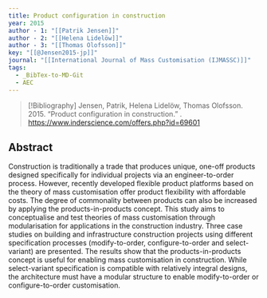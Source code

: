 ```yaml
---
title: Product configuration in construction
year: 2015
author - 1: "[[Patrik Jensen]]"
author - 2: "[[Helena Lidelöw]]"
author - 3: "[[Thomas Olofsson]]"
key: "[[@Jensen2015-jp]]"
journal: "[[International Journal of Mass Customisation (IJMASSC)]]"
tags:
  - _BibTex-to-MD-Git
  - AEC
---
```


> [!Bibliography]
> Jensen, Patrik, Helena Lidelöw, Thomas Olofsson. 2015. “Product configuration in construction.” . https://www.inderscience.com/offers.php?id=69601

## Abstract
Construction is traditionally a trade that produces unique, one-off products designed specifically for individual projects via an engineer-to-order process. However, recently developed flexible product platforms based on the theory of mass customisation offer product flexibility with affordable costs. The degree of commonality between products can also be increased by applying the products-in-products concept. This study aims to conceptualise and test theories of mass customisation through modularisation for applications in the construction industry. Three case studies on building and infrastructure construction projects using different specification processes (modify-to-order, configure-to-order and select-variant) are presented. The results show that the products-in-products concept is useful for enabling mass customisation in construction. While select-variant specification is compatible with relatively integral designs, the architecture must have a modular structure to enable modify-to-order or configure-to-order customisation.